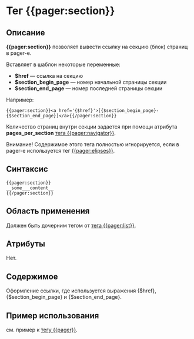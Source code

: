 # Тег {{pager:section}}
## Описание
**{{pager:section}}** позволяет вывести ссылку на секцию (блок) страниц в pager-е.

Вставляет в шаблон некоторые переменные:

* **$href** — ссылка на секцию
* **$section_begin_page** — номер начальной страницы секции
* **$section_end_page** — номер последней страницы секции

Например:

    {{pager:section}}<a href='{$href}'>[{$section_begin_page}-{$section_end_page}]</a>{{/pager:section}}

Количество страниц внутри секции задается при помощи атрибута **pages_per_section** [тега {{pager:navigator}}](./pager_tag.md).

Внимание! Содержимое этого тега полностью игнорируется, если в pager-е используется тег [{{pager:elipses}}](./pager_elipses_tag.md).

## Синтаксис

    {{pager:section}}
    __some___content__
    {{/pager:section}}

## Область применения
Должен быть дочерним тегом от [тега {{pager:list}}](./pager_list_tag.md).

## Атрибуты
Нет.

## Содержимое
Оформление ссылки, где используется выражения {$href}, {$section_begin_page} и {$section_end_page}.

## Пример использования
см. пример к [тегу {{pager}}](./pager_tag.md).
